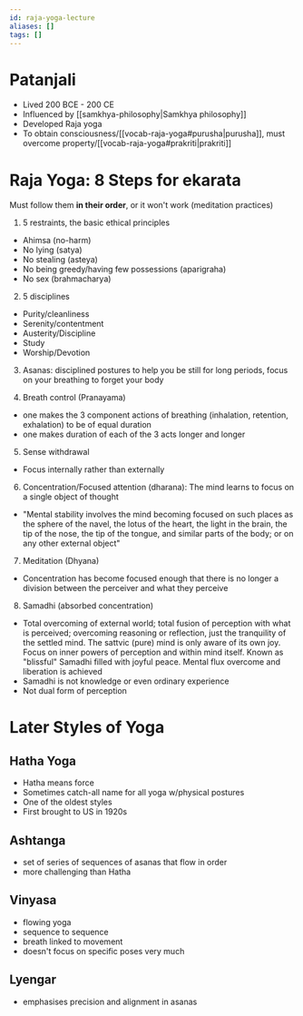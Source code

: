 ```yaml
---
id: raja-yoga-lecture
aliases: []
tags: []
---
```


# Patanjali
- Lived 200 BCE - 200 CE
- Influenced by [[samkhya-philosophy|Samkhya philosophy]]
- Developed Raja yoga
- To obtain consciousness/[[vocab-raja-yoga#purusha|purusha]], must overcome property/[[vocab-raja-yoga#prakriti|prakriti]]

# Raja Yoga: 8 Steps for ekarata

Must follow them **in their order**, or it won't work (meditation practices)

1) 5 restraints, the basic ethical principles
- Ahimsa (no-harm)
- No lying (satya)
- No stealing (asteya)
- No being greedy/having few possessions (aparigraha)
- No sex (brahmacharya)

2) 5 disciplines
- Purity/cleanliness
- Serenity/contentment
- Austerity/Discipline
- Study
- Worship/Devotion

3) Asanas: disciplined postures to help you be still for long periods, focus on your breathing to forget your body

4) Breath control (Pranayama)
- one makes the 3 component actions of breathing (inhalation, retention, exhalation) to be of equal duration
- one makes duration of each of the 3 acts longer and longer

5) Sense withdrawal
- Focus internally rather than externally

6) Concentration/Focused attention (dharana): The mind learns to focus on a single object of thought
- "Mental stability involves the mind becoming focused on such places as the sphere of the navel, the lotus of the heart, the light in the brain, the tip of the nose, the tip of the tongue, and similar parts of the body; or on any other external object"

7) Meditation (Dhyana)
- Concentration has become focused enough that there is no longer a division between the perceiver and what they perceive

8) Samadhi (absorbed concentration)
- Total overcoming of external world; total fusion of perception with what is perceived; overcoming reasoning or reflection, just the tranquility of the settled mind. The sattvic (pure) mind is only aware of its own joy. Focus on inner powers of perception and within mind itself. Known as "blissful" Samadhi filled with joyful peace. Mental flux overcome and liberation is achieved
- Samadhi is not knowledge or even ordinary experience
- Not dual form of perception

# Later Styles of Yoga

## Hatha Yoga
- Hatha means force
- Sometimes catch-all name for all yoga w/physical postures
- One of the oldest styles
- First brought to US in 1920s

## Ashtanga
- set of series of sequences of asanas that flow in order
- more challenging than Hatha

## Vinyasa
- flowing yoga
- sequence to sequence
- breath linked to movement
- doesn't focus on specific poses very much

## Lyengar
- emphasises precision and alignment in asanas
